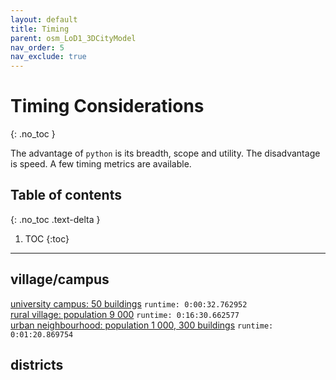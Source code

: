 ```yaml
---
layout: default
title: Timing
parent: osm_LoD1_3DCityModel
nav_order: 5
nav_exclude: true
---
```


# Timing Considerations
{: .no_toc }

The advantage of `python` is its breadth, scope and utility. The disadvantage is speed. A few timing metrics are available.

## Table of contents
{: .no_toc .text-delta }

1. TOC
{:toc} 

---

## village/campus 

[university campus: 50 buildings](https://github.com/AdrianKriger/osm_LoD1_3DCityModel/blob/main/village_campus/extra/osm3Dcput_param.json) `runtime: 0:00:32.762952`  
[rural village: population 9 000](https://github.com/AdrianKriger/osm_LoD1_3DCityModel/blob/main/village_campus/osm3Dmamre_param.json) `runtime: 0:16:30.662577`  
[urban neighbourhood: population 1 000, 300 buildings](https://github.com/AdrianKriger/osm_LoD1_3DCityModel/blob/main/village_campus/extra/osm3DuEstate_param.json) `runtime: 0:01:20.869754`

## districts
